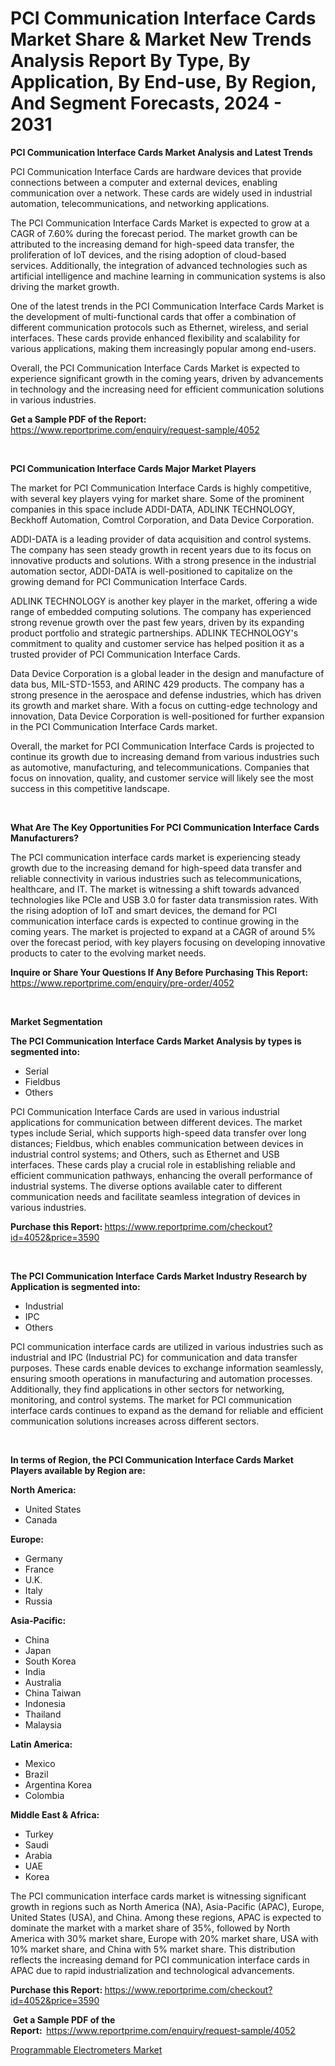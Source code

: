 <p><h1>PCI Communication Interface Cards Market Share & Market New Trends Analysis Report By Type, By Application, By End-use, By Region, And Segment Forecasts, 2024 - 2031</h1></p><p><strong>PCI Communication Interface Cards Market Analysis and Latest Trends</strong></p>
<p><p>PCI Communication Interface Cards are hardware devices that provide connections between a computer and external devices, enabling communication over a network. These cards are widely used in industrial automation, telecommunications, and networking applications.</p><p>The PCI Communication Interface Cards Market is expected to grow at a CAGR of 7.60% during the forecast period. The market growth can be attributed to the increasing demand for high-speed data transfer, the proliferation of IoT devices, and the rising adoption of cloud-based services. Additionally, the integration of advanced technologies such as artificial intelligence and machine learning in communication systems is also driving the market growth.</p><p>One of the latest trends in the PCI Communication Interface Cards Market is the development of multi-functional cards that offer a combination of different communication protocols such as Ethernet, wireless, and serial interfaces. These cards provide enhanced flexibility and scalability for various applications, making them increasingly popular among end-users.</p><p>Overall, the PCI Communication Interface Cards Market is expected to experience significant growth in the coming years, driven by advancements in technology and the increasing need for efficient communication solutions in various industries.</p></p>
<p><strong>Get a Sample PDF of the Report:&nbsp;</strong> <a href="https://www.reportprime.com/enquiry/request-sample/4052">https://www.reportprime.com/enquiry/request-sample/4052</a></p>
<p>&nbsp;</p>
<p><strong>PCI Communication Interface Cards Major Market Players</strong></p>
<p><p>The market for PCI Communication Interface Cards is highly competitive, with several key players vying for market share. Some of the prominent companies in this space include ADDI-DATA, ADLINK TECHNOLOGY, Beckhoff Automation, Comtrol Corporation, and Data Device Corporation.</p><p>ADDI-DATA is a leading provider of data acquisition and control systems. The company has seen steady growth in recent years due to its focus on innovative products and solutions. With a strong presence in the industrial automation sector, ADDI-DATA is well-positioned to capitalize on the growing demand for PCI Communication Interface Cards.</p><p>ADLINK TECHNOLOGY is another key player in the market, offering a wide range of embedded computing solutions. The company has experienced strong revenue growth over the past few years, driven by its expanding product portfolio and strategic partnerships. ADLINK TECHNOLOGY's commitment to quality and customer service has helped position it as a trusted provider of PCI Communication Interface Cards.</p><p>Data Device Corporation is a global leader in the design and manufacture of data bus, MIL-STD-1553, and ARINC 429 products. The company has a strong presence in the aerospace and defense industries, which has driven its growth and market share. With a focus on cutting-edge technology and innovation, Data Device Corporation is well-positioned for further expansion in the PCI Communication Interface Cards market.</p><p>Overall, the market for PCI Communication Interface Cards is projected to continue its growth due to increasing demand from various industries such as automotive, manufacturing, and telecommunications. Companies that focus on innovation, quality, and customer service will likely see the most success in this competitive landscape.</p></p>
<p>&nbsp;</p>
<p><strong>What Are The Key Opportunities For PCI Communication Interface Cards Manufacturers?</strong></p>
<p><p>The PCI communication interface cards market is experiencing steady growth due to the increasing demand for high-speed data transfer and reliable connectivity in various industries such as telecommunications, healthcare, and IT. The market is witnessing a shift towards advanced technologies like PCIe and USB 3.0 for faster data transmission rates. With the rising adoption of IoT and smart devices, the demand for PCI communication interface cards is expected to continue growing in the coming years. The market is projected to expand at a CAGR of around 5% over the forecast period, with key players focusing on developing innovative products to cater to the evolving market needs.</p></p>
<p><strong>Inquire or Share Your Questions If Any Before Purchasing This Report:</strong> <a href="https://www.reportprime.com/enquiry/pre-order/4052">https://www.reportprime.com/enquiry/pre-order/4052</a></p>
<p>&nbsp;</p>
<p><strong>Market Segmentation</strong></p>
<p><strong>The PCI Communication Interface Cards Market Analysis by types is segmented into:</strong></p>
<p><ul><li>Serial</li><li>Fieldbus</li><li>Others</li></ul></p>
<p><p>PCI Communication Interface Cards are used in various industrial applications for communication between different devices. The market types include Serial, which supports high-speed data transfer over long distances; Fieldbus, which enables communication between devices in industrial control systems; and Others, such as Ethernet and USB interfaces. These cards play a crucial role in establishing reliable and efficient communication pathways, enhancing the overall performance of industrial systems. The diverse options available cater to different communication needs and facilitate seamless integration of devices in various industries.</p></p>
<p><strong>Purchase this Report:&nbsp;</strong><a href="https://www.reportprime.com/checkout?id=4052&price=3590">https://www.reportprime.com/checkout?id=4052&price=3590</a></p>
<p>&nbsp;</p>
<p><strong>The PCI Communication Interface Cards Market Industry Research by Application is segmented into:</strong></p>
<p><ul><li>Industrial</li><li>IPC</li><li>Others</li></ul></p>
<p><p>PCI communication interface cards are utilized in various industries such as industrial and IPC (Industrial PC) for communication and data transfer purposes. These cards enable devices to exchange information seamlessly, ensuring smooth operations in manufacturing and automation processes. Additionally, they find applications in other sectors for networking, monitoring, and control systems. The market for PCI communication interface cards continues to expand as the demand for reliable and efficient communication solutions increases across different sectors.</p></p>
<p>&nbsp;</p>
<p><strong>In terms of Region, the PCI Communication Interface Cards Market Players available by Region are:</strong></p>
<p>
    <p> <strong> North America: </strong>
        <ul>
            <li>United States</li>
            <li>Canada</li>
        </ul>
        </p> 
    <p> <strong> Europe: </strong>
        <ul>
            <li>Germany</li>
            <li>France</li>
            <li>U.K.</li>
            <li>Italy</li>
            <li>Russia</li>
        </ul>
        </p> 
    <p> <strong> Asia-Pacific: </strong>
        <ul>
            <li>China</li>
            <li>Japan</li>
            <li>South Korea</li>
            <li>India</li>
            <li>Australia</li>
            <li>China Taiwan</li>
            <li>Indonesia</li>
            <li>Thailand</li>
            <li>Malaysia</li>
        </ul>
        </p> 
    <p> <strong> Latin America: </strong>
        <ul>
            <li>Mexico</li>
            <li>Brazil</li>
            <li>Argentina Korea</li>
            <li>Colombia</li>
        </ul>
        </p> 
    <p> <strong> Middle East & Africa: </strong>
        <ul>
            <li>Turkey</li>
            <li>Saudi</li>
            <li>Arabia</li>
            <li>UAE</li>
            <li>Korea</li>
        </ul>
    </p>
    </p>
<p><p>The PCI communication interface cards market is witnessing significant growth in regions such as North America (NA), Asia-Pacific (APAC), Europe, United States (USA), and China. Among these regions, APAC is expected to dominate the market with a market share of 35%, followed by North America with 30% market share, Europe with 20% market share, USA with 10% market share, and China with 5% market share. This distribution reflects the increasing demand for PCI communication interface cards in APAC due to rapid industrialization and technological advancements.</p></p>
<p><strong>Purchase this Report: </strong><a href="https://www.reportprime.com/checkout?id=4052&price=3590">https://www.reportprime.com/checkout?id=4052&price=3590</a></p>
<p>&nbsp;<strong>Get a Sample PDF of the Report:&nbsp;&nbsp;</strong><a href="https://www.reportprime.com/enquiry/request-sample/4052">https://www.reportprime.com/enquiry/request-sample/4052</a></p>
<p><strong></strong></p>
<p><p><a href="https://github.com/FassouRP/Market-Research-Report-List-3/blob/main/programmable-electrometers-market.md">Programmable Electrometers Market</a></p></p>